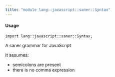 ```yaml
---
title: "module lang::javascript::saner::Syntax"
---
```


#### Usage

`import lang::javascript::saner::Syntax;`

A saner grammar for JavaScript

It assumes:
- semicolons are present
- there is no comma expression

